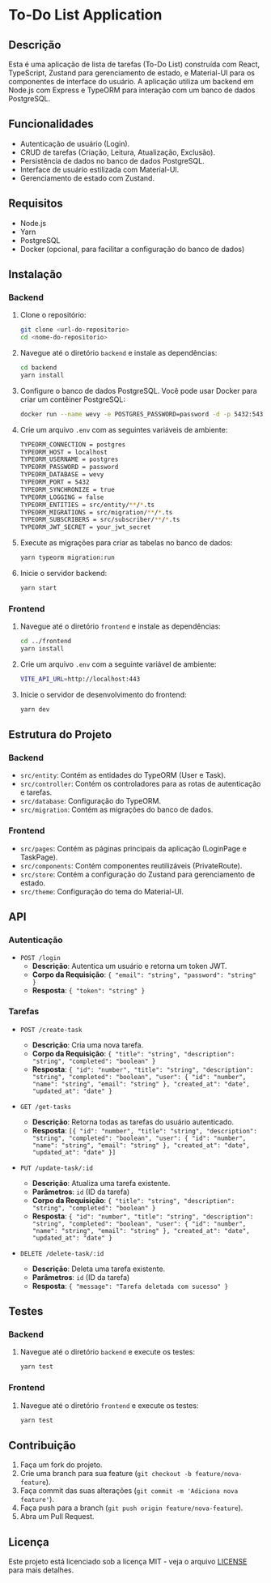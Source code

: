 # To-Do List Application

## Descrição

Esta é uma aplicação de lista de tarefas (To-Do List) construída com React, TypeScript, Zustand para gerenciamento de estado, e Material-UI para os componentes de interface do usuário. A aplicação utiliza um backend em Node.js com Express e TypeORM para interação com um banco de dados PostgreSQL.

## Funcionalidades

- Autenticação de usuário (Login).
- CRUD de tarefas (Criação, Leitura, Atualização, Exclusão).
- Persistência de dados no banco de dados PostgreSQL.
- Interface de usuário estilizada com Material-UI.
- Gerenciamento de estado com Zustand.

## Requisitos

- Node.js
- Yarn
- PostgreSQL
- Docker (opcional, para facilitar a configuração do banco de dados)

## Instalação

### Backend

1. Clone o repositório:

    ```sh
    git clone <url-do-repositorio>
    cd <nome-do-repositorio>
    ```

2. Navegue até o diretório `backend` e instale as dependências:

    ```sh
    cd backend
    yarn install
    ```

3. Configure o banco de dados PostgreSQL. Você pode usar Docker para criar um contêiner PostgreSQL:

    ```sh
    docker run --name wevy -e POSTGRES_PASSWORD=password -d -p 5432:5432 postgres
    ```

4. Crie um arquivo `.env` com as seguintes variáveis de ambiente:

    ```sh
    TYPEORM_CONNECTION = postgres
    TYPEORM_HOST = localhost
    TYPEORM_USERNAME = postgres
    TYPEORM_PASSWORD = password
    TYPEORM_DATABASE = wevy
    TYPEORM_PORT = 5432
    TYPEORM_SYNCHRONIZE = true
    TYPEORM_LOGGING = false
    TYPEORM_ENTITIES = src/entity/**/*.ts
    TYPEORM_MIGRATIONS = src/migration/**/*.ts
    TYPEORM_SUBSCRIBERS = src/subscriber/**/*.ts
    TYPEORM_JWT_SECRET = your_jwt_secret
    ```

5. Execute as migrações para criar as tabelas no banco de dados:

    ```sh
    yarn typeorm migration:run
    ```

6. Inicie o servidor backend:

    ```sh
    yarn start
    ```

### Frontend

1. Navegue até o diretório `frontend` e instale as dependências:

    ```sh
    cd ../frontend
    yarn install
    ```

2. Crie um arquivo `.env` com a seguinte variável de ambiente:

    ```sh
    VITE_API_URL=http://localhost:443
    ```

3. Inicie o servidor de desenvolvimento do frontend:

    ```sh
    yarn dev
    ```

## Estrutura do Projeto

### Backend

- `src/entity`: Contém as entidades do TypeORM (User e Task).
- `src/controller`: Contém os controladores para as rotas de autenticação e tarefas.
- `src/database`: Configuração do TypeORM.
- `src/migration`: Contém as migrações do banco de dados.

### Frontend

- `src/pages`: Contém as páginas principais da aplicação (LoginPage e TaskPage).
- `src/components`: Contém componentes reutilizáveis (PrivateRoute).
- `src/store`: Contém a configuração do Zustand para gerenciamento de estado.
- `src/theme`: Configuração do tema do Material-UI.

## API

### Autenticação

- `POST /login`
  - **Descrição**: Autentica um usuário e retorna um token JWT.
  - **Corpo da Requisição**: `{ "email": "string", "password": "string" }`
  - **Resposta**: `{ "token": "string" }`

### Tarefas

- `POST /create-task`
  - **Descrição**: Cria uma nova tarefa.
  - **Corpo da Requisição**: `{ "title": "string", "description": "string", "completed": "boolean" }`
  - **Resposta**: `{ "id": "number", "title": "string", "description": "string", "completed": "boolean", "user": { "id": "number", "name": "string", "email": "string" }, "created_at": "date", "updated_at": "date" }`

- `GET /get-tasks`
  - **Descrição**: Retorna todas as tarefas do usuário autenticado.
  - **Resposta**: `[{ "id": "number", "title": "string", "description": "string", "completed": "boolean", "user": { "id": "number", "name": "string", "email": "string" }, "created_at": "date", "updated_at": "date" }]`

- `PUT /update-task/:id`
  - **Descrição**: Atualiza uma tarefa existente.
  - **Parâmetros**: `id` (ID da tarefa)
  - **Corpo da Requisição**: `{ "title": "string", "description": "string", "completed": "boolean" }`
  - **Resposta**: `{ "id": "number", "title": "string", "description": "string", "completed": "boolean", "user": { "id": "number", "name": "string", "email": "string" }, "created_at": "date", "updated_at": "date" }`

- `DELETE /delete-task/:id`
  - **Descrição**: Deleta uma tarefa existente.
  - **Parâmetros**: `id` (ID da tarefa)
  - **Resposta**: `{ "message": "Tarefa deletada com sucesso" }`

## Testes

### Backend

1. Navegue até o diretório `backend` e execute os testes:

    ```sh
    yarn test
    ```

### Frontend

1. Navegue até o diretório `frontend` e execute os testes:

    ```sh
    yarn test
    ```

## Contribuição

1. Faça um fork do projeto.
2. Crie uma branch para sua feature (`git checkout -b feature/nova-feature`).
3. Faça commit das suas alterações (`git commit -m 'Adiciona nova feature'`).
4. Faça push para a branch (`git push origin feature/nova-feature`).
5. Abra um Pull Request.

## Licença

Este projeto está licenciado sob a licença MIT - veja o arquivo [LICENSE](LICENSE) para mais detalhes.
